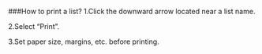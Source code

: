 ###How to print a list?
1.Click the downward arrow located near a list name.

2.Select “Print”.

3.Set paper size, margins, etc. before printing.

